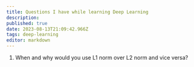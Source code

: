 ```yaml
---
title: Questions I have while learning Deep Learning
description: 
published: true
date: 2023-08-13T21:09:42.966Z
tags: deep-learning
editor: markdown
---
```


1. When and why would you use L1 norm over L2 norm and vice versa?